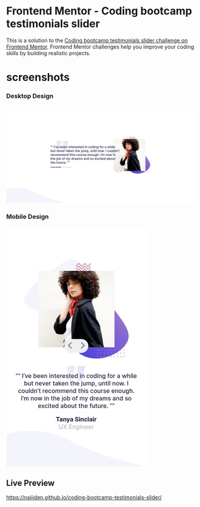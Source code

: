 # Frontend Mentor - Coding bootcamp testimonials slider

This is a solution to the [Coding bootcamp testimonials slider challenge on Frontend Mentor](https://www.frontendmentor.io/challenges/coding-bootcamp-testimonials-slider-4FNyLA8JL). Frontend Mentor challenges help you improve your coding skills by building realistic projects. 

# screenshots
### Desktop Design
![desktop](/design/desktop.png)
### Mobile Design
![mobile](/design/mobile.png)

## Live Preview
https://naiiiden.github.io/coding-bootcamp-testimonials-slider/